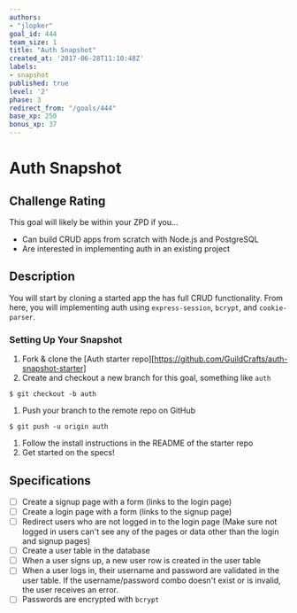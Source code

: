 ```yaml
---
authors:
- "jlopker"
goal_id: 444
team_size: 1
title: "Auth Snapshot"
created_at: '2017-06-28T11:10:48Z'
labels:
- snapshot
published: true
level: '2'
phase: 3
redirect_from: "/goals/444"
base_xp: 250
bonus_xp: 37
---
```


# Auth Snapshot

## Challenge Rating

This goal will likely be within your ZPD if you...

- Can build CRUD apps from scratch with Node.js and PostgreSQL
- Are interested in implementing auth in an existing project

## Description

You will start by cloning a started app the has full CRUD functionality. From here, you will implementing auth using `express-session`, `bcrypt`, and `cookie-parser`.

### Setting Up Your Snapshot

1. Fork & clone the [Auth starter repo][https://github.com/GuildCrafts/auth-snapshot-starter]
1. Create and checkout a new branch for this goal, something like `auth`
  ```
  $ git checkout -b auth
  ```
1. Push your branch to the remote repo on GitHub
  ```
  $ git push -u origin auth
  ```
1. Follow the install instructions in the README of the starter repo
1. Get started on the specs!

## Specifications

- [ ] Create a signup page with a form (links to the login page)
- [ ] Create a login page with a form (links to the signup page)
- [ ] Redirect users who are not logged in to the login page (Make sure not logged in users can't see any of the pages or data other than the login and signup pages)
- [ ] Create a user table in the database
- [ ] When a user signs up, a new user row is created in the user table
- [ ] When a user logs in, their username and password are validated in the user table. If the username/password combo doesn't exist or is invalid, the user receives an error.
- [ ] Passwords are encrypted with `bcrypt`
